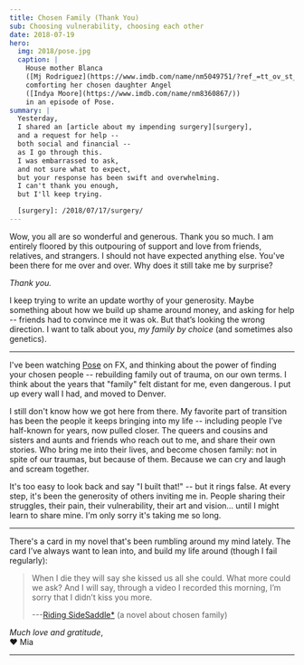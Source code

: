 ```yaml
---
title: Chosen Family (Thank You)
sub: Choosing vulnerability, choosing each other
date: 2018-07-19
hero:
  img: 2018/pose.jpg
  caption: |
    House mother Blanca
    ([Mj Rodriguez](https://www.imdb.com/name/nm5049751/?ref_=tt_ov_st_sm))
    comforting her chosen daughter Angel
    ([Indya Moore](https://www.imdb.com/name/nm8360867/))
    in an episode of Pose.
summary: |
  Yesterday,
  I shared an [article about my impending surgery][surgery],
  and a request for help --
  both social and financial --
  as I go through this.
  I was embarrassed to ask,
  and not sure what to expect,
  but your response has been swift and overwhelming.
  I can't thank you enough,
  but I'll keep trying.

  [surgery]: /2018/07/17/surgery/
---
```


Wow, you all are so wonderful and generous.
Thank you so much.
I am entirely floored by this outpouring of support and love
from friends, relatives, and strangers.
I should not have expected anything else.
You've been there for me over and over.
Why does it still take me by surprise?

*Thank you.*

I keep trying to write an update
worthy of your generosity.
Maybe something about how we build up shame around money,
and asking for help --
friends had to convince me it was ok.
But that’s looking the wrong direction.
I want to talk about you,
*my family by choice*
(and sometimes also genetics).


------


I've been watching [Pose][pose] on FX,
and thinking about the power of finding your chosen people --
rebuilding family out of trauma, on our own terms.
I think about the years that "family" felt distant for me,
even dangerous.
I put up every wall I had,
and moved to Denver.

[pose]: https://www.nytimes.com/2018/06/01/arts/television/pose-review-fx-ryan-murphy.html

I still don't know how we got here from there.
My favorite part of transition has been
the people it keeps bringing into my life --
including people I’ve half-known for years,
now pulled closer.
The queers and cousins and sisters and aunts and friends
who reach out to me,
and share their own stories.
Who bring me into their lives,
and become chosen family:
not in spite of our traumas, but because of them.
Because we can cry and laugh and scream together.

It's too easy to look back and say "I built that!" --
but it rings false.
At every step,
it's been the generosity of others inviting me in.
People sharing their struggles,
their pain, their vulnerability, their art and vision…
until I might learn to share mine.
I'm only sorry it's taking me so long.


------


There's a card in my novel
that's been rumbling around my mind lately.
The card I’ve always want to lean into,
and build my life around
(though I fail regularly):

> When I die they will say she kissed us all she could.
> What more could we ask?
> And I will say,
> through a video I recorded this morning,
> I’m sorry that I didn’t kiss you more.
>
> ---[Riding SideSaddle*][sidesaddle] (a novel about chosen family)

[sidesaddle]: /books/sidesaddle/

*Much love and gratitude*, \
❤️ Mia

------

<iframe class='gfm-media-widget' image='1' coinfo='1' width='100%' height='100%' frameborder='0' id='mias-medical-upgrade'></iframe><script src='//funds.gofundme.com/js/5.0/media-widget.js'></script>
